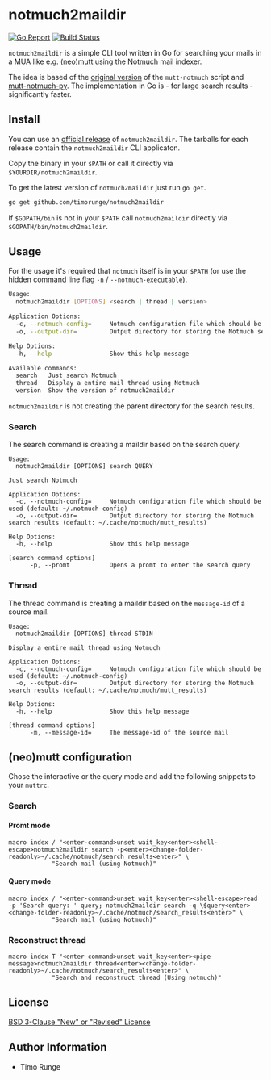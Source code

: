 # notmuch2maildir

[![Go Report](https://goreportcard.com/badge/github.com/timorunge/notmuch2maildir)](https://goreportcard.com/report/github.com/timorunge/notmuch2maildir)
[![Build Status](https://travis-ci.org/timorunge/notmuch2maildir.svg?branch=master)](https://travis-ci.org/timorunge/notmuch2maildir)

`notmuch2maildir` is a simple CLI tool written in Go for searching your mails in
a MUA like e.g. ([neo](https://neomutt.org/))[mutt](http://mutt.org/) using the
[Notmuch](https://notmuchmail.org/) mail indexer.

The idea is based of the
[original version](https://notmuchmail.org/notmuch-mutt/) of the `mutt-notmuch`
script and [mutt-notmuch-py](https://github.com/honza/mutt-notmuch-py). The
implementation in Go is - for large search results - significantly faster.

## Install

You can use an [official
release](https://github.com/timorunge/notmuch2maildir/releases) of `notmuch2maildir`.
The tarballs for each release contain the `notmuch2maildir` CLI applicaton.

Copy the binary in your `$PATH` or call it directly via
`$YOURDIR/notmuch2maildir`.

To get the latest version of `notmuch2maildir` just run `go get`.

```sh
go get github.com/timorunge/notmuch2maildir
```

If `$GOPATH/bin` is not in your `$PATH` call `notmuch2maildir` directly via
`$GOPATH/bin/notmuch2maildir`.

## Usage

For the usage it's required that `notmuch` itself is in your `$PATH` (or use
the hidden command line flag `-n` / `--notmuch-executable`).

```sh
Usage:
  notmuch2maildir [OPTIONS] <search | thread | version>

Application Options:
  -c, --notmuch-config=     Notmuch configuration file which should be used (default: ~/.notmuch-config)
  -o, --output-dir=         Output directory for storing the Notmuch search results (default: ~/.cache/notmuch/mutt_results)

Help Options:
  -h, --help                Show this help message

Available commands:
  search   Just search Notmuch
  thread   Display a entire mail thread using Notmuch
  version  Show the version of notmuch2maildir
```

`notmuch2maildir` is not creating the parent directory for the search results.

### Search

The search command is creating a maildir based on the search query.

```
Usage:
  notmuch2maildir [OPTIONS] search QUERY

Just search Notmuch

Application Options:
  -c, --notmuch-config=     Notmuch configuration file which should be used (default: ~/.notmuch-config)
  -o, --output-dir=         Output directory for storing the Notmuch search results (default: ~/.cache/notmuch/mutt_results)

Help Options:
  -h, --help                Show this help message

[search command options]
      -p, --promt           Opens a promt to enter the search query
```

### Thread

The thread command is creating a maildir based on the `message-id` of a
source mail.

```
Usage:
  notmuch2maildir [OPTIONS] thread STDIN

Display a entire mail thread using Notmuch

Application Options:
  -c, --notmuch-config=     Notmuch configuration file which should be used (default: ~/.notmuch-config)
  -o, --output-dir=         Output directory for storing the Notmuch search results (default: ~/.cache/notmuch/mutt_results)

Help Options:
  -h, --help                Show this help message

[thread command options]
      -m, --message-id=     The message-id of the source mail
```

## (neo)mutt configuration

Chose the interactive or the query mode and add the following snippets to your
`muttrc`.

### Search

#### Promt mode

```
macro index / "<enter-command>unset wait_key<enter><shell-escape>notmuch2maildir search -p<enter><change-folder-readonly>~/.cache/notmuch/search_results<enter>" \
            "Search mail (using Notmuch)"
```

#### Query mode
```
macro index / "<enter-command>unset wait_key<enter><shell-escape>read -p 'Search query: ' query; notmuch2maildir search -q \$query<enter><change-folder-readonly>~/.cache/notmuch/search_results<enter>" \
            "Search mail (using Notmuch)"
```

### Reconstruct thread

```
macro index T "<enter-command>unset wait_key<enter><pipe-message>notmuch2maildir thread<enter><change-folder-readonly>~/.cache/notmuch/search_results<enter>" \
            "Search and reconstruct thread (Using notmuch)"
```

## License

[BSD 3-Clause "New" or "Revised" License](LICENSE)

## Author Information

- Timo Runge
